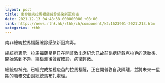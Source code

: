 ```yaml
---
layout: post
title: 南非總統拉馬福薩確診感染新冠病毒
date: 2021-12-13 04:48:38.000000000 +08:00
link: https://news.rthk.hk/rthk/ch/component/k2/1623901-20211213.htm
categories: rthk
---
```


南非總統拉馬福薩確診感染新冠病毒。

總統府表示，拉馬福薩星期日在開普敦出席紀念已故前副總統戴克拉克的活動後，開始感到不適，經檢測後證實確診，病徵輕微。

總統府補充，已經完成接種疫苗的拉馬福薩，正在開普敦自我隔離，並將未來一星期的職務交由副總統馬布扎處理。
